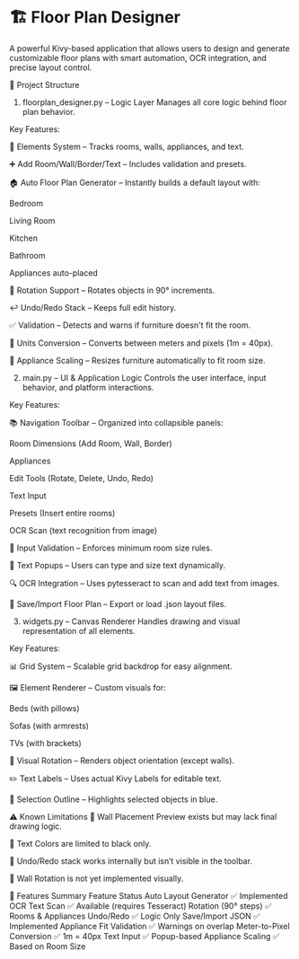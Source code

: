 # 🏗️ Floor Plan Designer
A powerful Kivy-based application that allows users to design and generate customizable floor plans with smart automation, OCR integration, and precise layout control.

📁 Project Structure
1. floorplan_designer.py – Logic Layer
Manages all core logic behind floor plan behavior.

Key Features:

🔄 Elements System – Tracks rooms, walls, appliances, and text.

➕ Add Room/Wall/Border/Text – Includes validation and presets.

🏠 Auto Floor Plan Generator – Instantly builds a default layout with:

Bedroom

Living Room

Kitchen

Bathroom

Appliances auto-placed

🔄 Rotation Support – Rotates objects in 90° increments.

↩️ Undo/Redo Stack – Keeps full edit history.

✅ Validation – Detects and warns if furniture doesn't fit the room.

📏 Units Conversion – Converts between meters and pixels (1m = 40px).

🧩 Appliance Scaling – Resizes furniture automatically to fit room size.

2. main.py – UI & Application Logic
Controls the user interface, input behavior, and platform interactions.

Key Features:

📚 Navigation Toolbar – Organized into collapsible panels:

Room Dimensions (Add Room, Wall, Border)

Appliances

Edit Tools (Rotate, Delete, Undo, Redo)

Text Input

Presets (Insert entire rooms)

OCR Scan (text recognition from image)

📐 Input Validation – Enforces minimum room size rules.

💬 Text Popups – Users can type and size text dynamically.

🔍 OCR Integration – Uses pytesseract to scan and add text from images.

💾 Save/Import Floor Plan – Export or load .json layout files.

3. widgets.py – Canvas Renderer
Handles drawing and visual representation of all elements.

Key Features:

📊 Grid System – Scalable grid backdrop for easy alignment.

🖼️ Element Renderer – Custom visuals for:

Beds (with pillows)

Sofas (with armrests)

TVs (with brackets)

🔄 Visual Rotation – Renders object orientation (except walls).

✏️ Text Labels – Uses actual Kivy Labels for editable text.

🔷 Selection Outline – Highlights selected objects in blue.

⚠️ Known Limitations
🚧 Wall Placement Preview exists but may lack final drawing logic.

🎨 Text Colors are limited to black only.

🧠 Undo/Redo stack works internally but isn’t visible in the toolbar.

🚫 Wall Rotation is not yet implemented visually.

🧠 Features Summary
Feature	Status
Auto Layout Generator	✅ Implemented
OCR Text Scan	✅ Available (requires Tesseract)
Rotation (90° steps)	✅ Rooms & Appliances
Undo/Redo	✅ Logic Only
Save/Import JSON	✅ Implemented
Appliance Fit Validation	✅ Warnings on overlap
Meter-to-Pixel Conversion	✅ 1m = 40px
Text Input	✅ Popup-based
Appliance Scaling	✅ Based on Room Size
